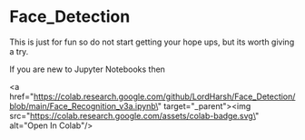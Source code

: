 # Face_Detection

This is just for fun so do not start getting your hope ups, but its worth giving a try.

If you are new to Jupyter Notebooks then

<a href=\"https://colab.research.google.com/github/LordHarsh/Face_Detection/blob/main/Face_Recognition_v3a.ipynb\" target=\"_parent\"><img src=\"https://colab.research.google.com/assets/colab-badge.svg\" alt=\"Open In Colab\"/></a>
